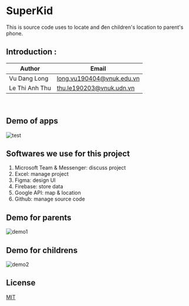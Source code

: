 # SuperKid


This is source code uses to locate and đen children's location to parent's phone. 
## Introduction :
Author       | Email
------------ | -------------
Vu Dang Long | long.vu190404@vnuk.edu.vn
Le Thi Anh Thu | thu.le190203@vnuk.udn.vn

<br />

## Demo of apps

![test](https://user-images.githubusercontent.com/74718176/145777188-295829aa-5538-491d-b553-d0d71d8bde98.jpg)


## Softwares we use for this project
1. Microsoft Team & Messenger: discuss project </br >
2. Excel: manage project </br >
3. Figma: design UI </br >
4. Firebase: store data </br >
5. Google API: map & location </br >
6. Github: manage source code </br >

## Demo for parents

![demo1](https://user-images.githubusercontent.com/74718176/145777709-05f1931c-a4d4-4116-b0ec-b6e6224c1bb2.jpg)

## Demo for childrens

![demo2](https://user-images.githubusercontent.com/74718176/145777765-f9a574e9-ceed-42b6-b1ca-0dfe46e77caa.jpg)

## License
[MIT](https://choosealicense.com/licenses/mit/) <br />
